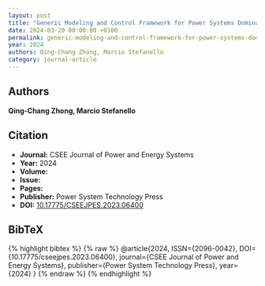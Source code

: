 ```yaml
---
layout: post
title: "Generic Modeling and Control Framework for Power Systems Dominated by Power Converters Connected Through a Passive Transmission and Distribution Grid"
date: 2024-03-20 00:00:00 +0100
permalink: generic-modeling-and-control-framework-for-power-systems-dominated-by-power-converters-connected-through-a-passive-transmission-and-distribution-grid
year: 2024
authors: Qing-Chang Zhong, Marcio Stefanello
category: journal-article
---
```

 
## Authors
**Qing-Chang Zhong, Marcio Stefanello**
 
## Citation
- **Journal:** CSEE Journal of Power and Energy Systems
- **Year:** 2024
- **Volume:** 
- **Issue:** 
- **Pages:** 
- **Publisher:** Power System Technology Press
- **DOI:** [10.17775/CSEEJPES.2023.06400](https://doi.org/10.17775/CSEEJPES.2023.06400)
 
## BibTeX
{% highlight bibtex %}
{% raw %}
@article{2024, ISSN={2096-0042},
  DOI={10.17775/cseejpes.2023.06400},
  journal={CSEE Journal of Power and Energy Systems},
  publisher={Power System Technology Press},
  year={2024}
}
{% endraw %}
{% endhighlight %}
 
